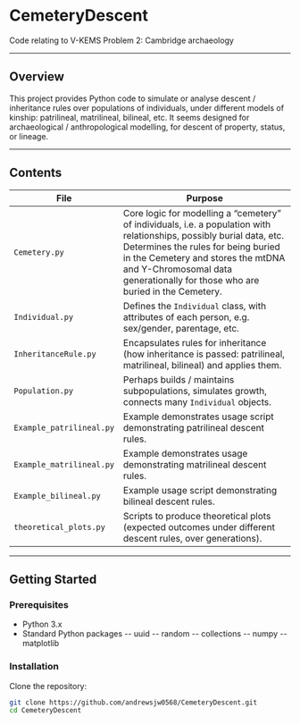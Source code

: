 # CemeteryDescent

Code relating to V-KEMS Problem 2: Cambridge archaeology

---

## Overview

This project provides Python code to simulate or analyse descent / inheritance rules over populations of individuals, under different models of kinship: patrilineal, matrilineal, bilineal, etc. It seems designed for archaeological / anthropological modelling, for descent of property, status, or lineage.

---

## Contents

| File | Purpose |
|---|---|
| `Cemetery.py` | Core logic for modelling a “cemetery” of individuals, i.e. a population with relationships, possibly burial data, etc. Determines the rules for being buried in the Cemetery and stores the mtDNA and Y-Chromosomal data generationally for those who are buried in the Cemetery.
| `Individual.py` | Defines the `Individual` class, with attributes of each person, e.g. sex/gender, parentage, etc. |
| `InheritanceRule.py` | Encapsulates rules for inheritance (how inheritance is passed: patrilineal, matrilineal, bilineal) and applies them. |
| `Population.py` | Perhaps builds / maintains subpopulations, simulates growth, connects many `Individual` objects. |
| `Example_patrilineal.py` | Example demonstrates usage script demonstrating patrilineal descent rules. |
| `Example_matrilineal.py` | Example demonstrates usage demonstrating matrilineal descent rules. |
| `Example_bilineal.py` | Example usage script demonstrating bilineal descent rules. |
| `theoretical_plots.py` | Scripts to produce theoretical plots (expected outcomes under different descent rules, over generations). |

---

## Getting Started

### Prerequisites

- Python 3.x  
- Standard Python packages 
-- uuid
-- random
-- collections
-- numpy
-- matplotlib

### Installation

Clone the repository:

```bash
git clone https://github.com/andrewsjw0568/CemeteryDescent.git
cd CemeteryDescent
